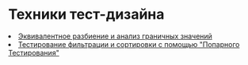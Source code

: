 # Техники тест-дизайна

<div>
<li> <a href="https://docs.google.com/spreadsheets/d/1kpzis54cxwJu0AIoPfMOoamRYaFZb4-pWEXE7T-1xJo/edit?usp=drive_link">Эквивалентное разбиение и анализ граничных значений</a> </li>

<li> <a href="https://docs.google.com/spreadsheets/d/1nd-eTJCVhIeA_B119OrUrYry_GN4hJB0Io-z_y4-fng/edit?usp=drive_link">Тестирование фильтрации и сортировки c помощью "Попарного Тестирования" </a> </li>

</div>

